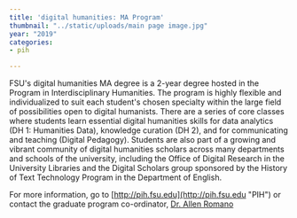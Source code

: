 ```yaml
---
title: 'digital humanities: MA Program'
thumbnail: "../static/uploads/main page image.jpg"
year: "2019"
categories:
- pih

---
```

FSU's digital humanities MA degree is a 2-year degree hosted in the Program in Interdisciplinary Humanities. The program is highly flexible and individualized to suit each student's chosen specialty within the large field of possibilities open to digital humanists. There are a series of core classes where students learn essential digital humanities skills for data analytics (DH 1: Humanities Data), knowledge curation (DH 2), and for communicating and teaching (Digital Pedagogy). Students are also part of a growing and vibrant community of digital humanities scholars across many departments and schools of the university, including the Office of Digital Research in the University Libraries and the Digital Scholars group sponsored by the History of Text Technology Program in the Department of English.

For more information, go to [http://pih.fsu.edu](http://pih.fsu.edu "PIH") or contact the graduate program co-ordinator, [Dr. Allen Romano](http://pih.fsu.edu/person/allen-romano "Allen Romano")
